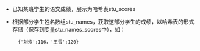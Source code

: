 - 已知某班学生的语文成绩，展示为哈希表stu\_scores
- 根据部分学生姓名数组stu\_names，获取这部分学生的成绩，以哈希表的形式存储（保存到变量stu\_names\_scores中），如：

        {'刘帅':116，'王雪':120}